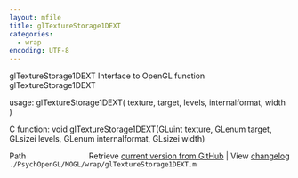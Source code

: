 ```yaml
---
layout: mfile
title: glTextureStorage1DEXT
categories:
  - wrap
encoding: UTF-8
---
```


glTextureStorage1DEXT  Interface to OpenGL function glTextureStorage1DEXT  

usage:  glTextureStorage1DEXT( texture, target, levels, internalformat, width )  

C function:  void glTextureStorage1DEXT(GLuint texture, GLenum target, GLsizei levels, GLenum internalformat, GLsizei width)  


<div class="code_header" style="text-align:right;">
  <span style="float:left;">Path&nbsp;&nbsp;</span> <span class="counter">Retrieve <a href=
  "https://raw.github.com/Psychtoolbox-3/Psychtoolbox-3/beta/./PsychOpenGL/MOGL/wrap/glTextureStorage1DEXT.m">current version from GitHub</a> | View <a href=
  "https://github.com/Psychtoolbox-3/Psychtoolbox-3/commits/beta/./PsychOpenGL/MOGL/wrap/glTextureStorage1DEXT.m">changelog</a></span>
</div>
<div class="code">
  <code>./PsychOpenGL/MOGL/wrap/glTextureStorage1DEXT.m</code>
</div>
